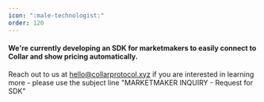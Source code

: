 ```yaml
---
icon: ":male-technologist:"
order: 120
---
```

#### We're currently developing an SDK for marketmakers to easily connect to Collar and show pricing automatically.

Reach out to us at hello@collarprotocol.xyz if you are interested in learning more - please use the subject line "MARKETMAKER INQUIRY - Request for SDK"